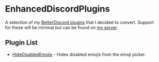 # EnhancedDiscordPlugins
A selection of my [BetterDiscord plugins](https://github.com/rauenzi/BetterDiscordAddons) that I decided to convert. Support for these will be minimal but can be found on [my server](http://discord.zackrauen.com/).

## Plugin List
 - [HideDisabledEmojis](https://raw.githubusercontent.com/rauenzi/EnhancedDiscordPlugins/master/HideDisabledEmojis.js) - Hides disabled emojis from the emoji picker.